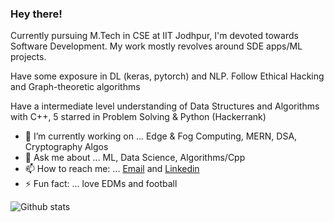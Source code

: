 ### Hey there!

<!--
**devi777/devi777** is a ✨ _special_ ✨ repository because its `README.md` (this file) appears on your GitHub profile.

Exploring Mern stack and Docker/Kubernetes these days.  -->

Currently pursuing M.Tech in CSE at IIT Jodhpur, I'm devoted towards Software Development. My work mostly revolves around SDE apps/ML projects. 

Have some exposure in DL (keras, pytorch) and NLP. Follow Ethical Hacking and Graph-theoretic algorithms

Have a intermediate level understanding of Data Structures and Algorithms with C++, 5 starred in Problem Solving & Python (Hackerrank) 

- 🔭 I’m currently working on ... Edge & Fog Computing, MERN, DSA, Cryptography Algos
- 💬 Ask me about ... ML, Data Science, Algorithms/Cpp
- 📫 How to reach me: ... [Email](devansh007kaushik@gmail.com) and [Linkedin](https://www.linkedin.com/in/devanshkaushik/)
- ⚡ Fun fact: ... love EDMs and football


![Github stats](https://github-readme-stats.vercel.app/api?username=valkyron)
